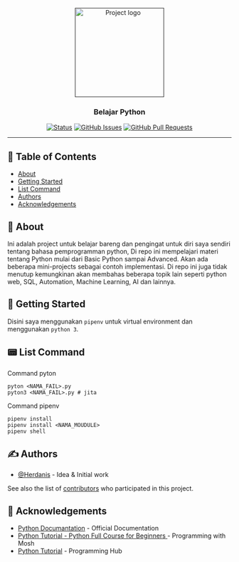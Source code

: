 <p align="center">
  <a href="" rel="noopener">
 <img width=200px height=200px src="https://avatars.githubusercontent.com/u/45662503?v=4g" alt="Project logo"></a>
</p>

<h3 align="center">Belajar Python</h3>

<div align="center">

[![Status](https://img.shields.io/badge/status-active-success.svg)]()
[![GitHub Issues](https://img.shields.io/github/issues/Herdanis/Belajar-Python)](https://github.com/Herdanis/Belajar-Python)
[![GitHub Pull Requests](https://img.shields.io/github/issues-pr/Herdanis/Belajar-Python)](https://github.com/Herdanis/Belajar-Python/pulls)

</div>

---

## 📝 Table of Contents

- [About](#about)
- [Getting Started](#getting_started)
- [List Command](#command)
- [Authors](#authors)
- [Acknowledgements](#acknowledgement)

## 🧐 About <a name = "about"></a>

Ini adalah project untuk belajar bareng dan pengingat untuk diri saya sendiri tentang bahasa pemprogramman python, Di repo ini mempelajari materi tentang Python mulai dari Basic Python sampai Advanced. Akan ada beberapa mini-projects sebagai contoh implementasi. Di repo ini juga tidak menutup kemungkinan akan membahas beberapa topik lain seperti python web, SQL, Automation, Machine Learning, AI dan lainnya.

## 🏁 Getting Started <a name = "getting_started"></a>

Disini saya menggunakan `pipenv` untuk virtual environment dan menggunakan `python 3`.

## 📟 List Command <a name="command"></a>

Command pyton

```
pyton <NAMA_FAIL>.py
pyton3 <NAMA_FAIL>.py # jita
```

Command pipenv

```
pipenv install
pipenv install <NAMA_MOUDULE>
pipenv shell
```

## ✍️ Authors <a name = "authors"></a>

- [@Herdanis](https://github.com/Herdanis) - Idea & Initial work

See also the list of [contributors](https://github.com/Herdanis/Belajar-Python/graphs/contributors) who participated in this project.

## 🎉 Acknowledgements <a name = "acknowledgement"></a>

- [Python Documantation](https://www.python.org/doc/) - Official Documentation
- [Python Tutorial - Python Full Course for Beginners ](https://www.youtube.com/watch?v=_uQrJ0TkZlc) - Programming with Mosh
- [Python Tutorial](https://programminghub.io/coursedetail/programming/learn/Python/) - Programming Hub
